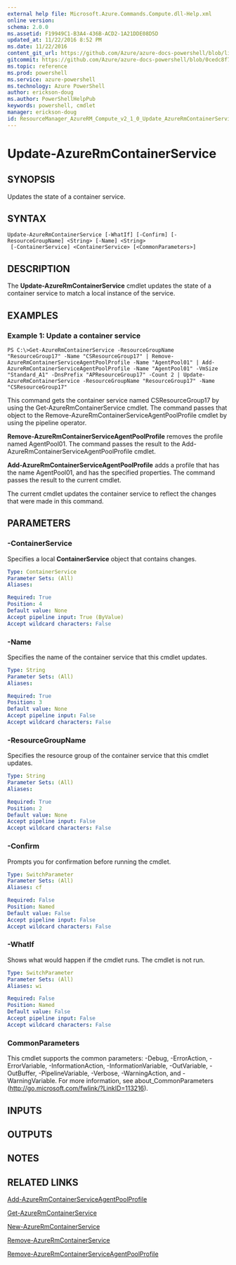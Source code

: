 ```yaml
---
external help file: Microsoft.Azure.Commands.Compute.dll-Help.xml
online version: 
schema: 2.0.0
ms.assetid: F19949C1-B3A4-436B-ACD2-1A21DDE08D5D
updated_at: 11/22/2016 8:52 PM
ms.date: 11/22/2016
content_git_url: https://github.com/Azure/azure-docs-powershell/blob/live/azureps-cmdlets-docs/ResourceManager/AzureRM.Compute/v2.1.0/Update-AzureRmContainerService.md
gitcommit: https://github.com/Azure/azure-docs-powershell/blob/0cedc8f73bc96cf5ac4c69144e17b3de601fd3cc/azureps-cmdlets-docs/ResourceManager/AzureRM.Compute/v2.1.0/Update-AzureRmContainerService.md
ms.topic: reference
ms.prod: powershell
ms.service: azure-powershell
ms.technology: Azure PowerShell
author: erickson-doug
ms.author: PowerShellHelpPub
keywords: powershell, cmdlet
manager: erickson-doug
id: ResourceManager_AzureRM_Compute_v2_1_0_Update_AzureRmContainerService_md
---
```


# Update-AzureRmContainerService

## SYNOPSIS
Updates the state of a container service.

## SYNTAX

```
Update-AzureRmContainerService [-WhatIf] [-Confirm] [-ResourceGroupName] <String> [-Name] <String>
 [-ContainerService] <ContainerService> [<CommonParameters>]
```

## DESCRIPTION
The **Update-AzureRmContainerService** cmdlet updates the state of a container service to match a local instance of the service.

## EXAMPLES

### Example 1: Update a container service
```
PS C:\>Get-AzureRmContainerService -ResourceGroupName "ResourceGroup17" -Name "CSResourceGroup17" | Remove-AzureRmContainerServiceAgentPoolProfile -Name "AgentPool01" | Add-AzureRmContainerServiceAgentPoolProfile -Name "AgentPool01" -VmSize "Standard_A1" -DnsPrefix "APResourceGroup17" -Count 2 | Update-AzureRmContainerService -ResourceGroupName "ResourceGroup17" -Name "CSResourceGroup17"
```

This command gets the container service named CSResourceGroup17 by using the Get-AzureRmContainerService cmdlet.
The command passes that object to the Remove-AzureRmContainerServiceAgentPoolProfile cmdlet by using the pipeline operator.

**Remove-AzureRmContainerServiceAgentPoolProfile** removes the profile named AgentPool01.
The command passes the result to the Add-AzureRmContainerServiceAgentPoolProfile cmdlet.

**Add-AzureRmContainerServiceAgentPoolProfile** adds a profile that has the name AgentPool01, and has the specified properties.
The command passes the result to the current cmdlet.

The current cmdlet updates the container service to reflect the changes that were made in this command.

## PARAMETERS

### -ContainerService
Specifies a local **ContainerService** object that contains changes.

```yaml
Type: ContainerService
Parameter Sets: (All)
Aliases: 

Required: True
Position: 4
Default value: None
Accept pipeline input: True (ByValue)
Accept wildcard characters: False
```

### -Name
Specifies the name of the container service that this cmdlet updates.

```yaml
Type: String
Parameter Sets: (All)
Aliases: 

Required: True
Position: 3
Default value: None
Accept pipeline input: False
Accept wildcard characters: False
```

### -ResourceGroupName
Specifies the resource group of the container service that this cmdlet updates.

```yaml
Type: String
Parameter Sets: (All)
Aliases: 

Required: True
Position: 2
Default value: None
Accept pipeline input: False
Accept wildcard characters: False
```

### -Confirm
Prompts you for confirmation before running the cmdlet.

```yaml
Type: SwitchParameter
Parameter Sets: (All)
Aliases: cf

Required: False
Position: Named
Default value: False
Accept pipeline input: False
Accept wildcard characters: False
```

### -WhatIf
Shows what would happen if the cmdlet runs.
The cmdlet is not run.

```yaml
Type: SwitchParameter
Parameter Sets: (All)
Aliases: wi

Required: False
Position: Named
Default value: False
Accept pipeline input: False
Accept wildcard characters: False
```

### CommonParameters
This cmdlet supports the common parameters: -Debug, -ErrorAction, -ErrorVariable, -InformationAction, -InformationVariable, -OutVariable, -OutBuffer, -PipelineVariable, -Verbose, -WarningAction, and -WarningVariable. For more information, see about_CommonParameters (http://go.microsoft.com/fwlink/?LinkID=113216).

## INPUTS

## OUTPUTS

## NOTES

## RELATED LINKS

[Add-AzureRmContainerServiceAgentPoolProfile](xref:ResourceManager/AzureRM.Compute/v2.1.0/Add-AzureRmContainerServiceAgentPoolProfile.md)

[Get-AzureRmContainerService](xref:ResourceManager/AzureRM.Compute/v2.1.0/Get-AzureRmContainerService.md)

[New-AzureRmContainerService](xref:ResourceManager/AzureRM.Compute/v2.1.0/New-AzureRmContainerService.md)

[Remove-AzureRmContainerService](xref:ResourceManager/AzureRM.Compute/v2.1.0/Remove-AzureRmContainerService.md)

[Remove-AzureRmContainerServiceAgentPoolProfile](xref:ResourceManager/AzureRM.Compute/v2.1.0/Remove-AzureRmContainerServiceAgentPoolProfile.md)


